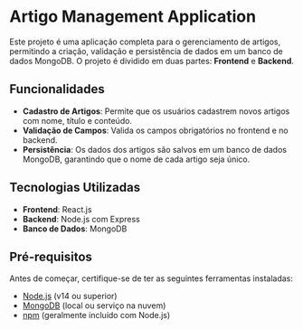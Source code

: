 # Artigo Management Application

Este projeto é uma aplicação completa para o gerenciamento de artigos, permitindo a criação, validação e persistência de dados em um banco de dados MongoDB. O projeto é dividido em duas partes: **Frontend** e **Backend**.

## Funcionalidades

- **Cadastro de Artigos**: Permite que os usuários cadastrem novos artigos com nome, título e conteúdo.
- **Validação de Campos**: Valida os campos obrigatórios no frontend e no backend.
- **Persistência**: Os dados dos artigos são salvos em um banco de dados MongoDB, garantindo que o nome de cada artigo seja único.

## Tecnologias Utilizadas

- **Frontend**: React.js
- **Backend**: Node.js com Express
- **Banco de Dados**: MongoDB

## Pré-requisitos

Antes de começar, certifique-se de ter as seguintes ferramentas instaladas:

- [Node.js](https://nodejs.org/) (v14 ou superior)
- [MongoDB](https://www.mongodb.com/) (local ou serviço na nuvem)
- [npm](https://www.npmjs.com/) (geralmente incluído com Node.js)


